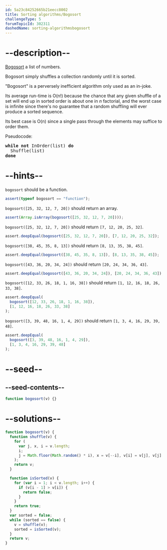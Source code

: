 ```yaml
---
id: 5a23c84252665b21eecc8002
title: Sorting algorithms/Bogosort
challengeType: 5
forumTopicId: 302311
dashedName: sorting-algorithmsbogosort
---
```


# --description--

[Bogosort](https://en.wikipedia.org/wiki/Bogosort) a list of numbers.

Bogosort simply shuffles a collection randomly until it is sorted.

"Bogosort" is a perversely inefficient algorithm only used as an in-joke.

Its average run-time is O(n!) because the chance that any given shuffle of a set will end up in sorted order is about one in _n_ factorial, and the worst case is infinite since there's no guarantee that a random shuffling will ever produce a sorted sequence.

Its best case is O(n) since a single pass through the elements may suffice to order them.

Pseudocode:

<pre><b>while not</b> InOrder(list) <b>do</b>
  Shuffle(list)
<b>done</b>
</pre>

# --hints--

`bogosort` should be a function.

```js
assert(typeof bogosort == "function");
```

`bogosort([25, 32, 12, 7, 20])` should return an array.

```js
assert(Array.isArray(bogosort([25, 32, 12, 7, 20])));
```

`bogosort([25, 32, 12, 7, 20])` should return `[7, 12, 20, 25, 32]`.

```js
assert.deepEqual(bogosort([25, 32, 12, 7, 20]), [7, 12, 20, 25, 32]);
```

`bogosort([38, 45, 35, 8, 13])` should return `[8, 13, 35, 38, 45]`.

```js
assert.deepEqual(bogosort([38, 45, 35, 8, 13]), [8, 13, 35, 38, 45]);
```

`bogosort([43, 36, 20, 34, 24])` should return `[20, 24, 34, 36, 43]`.

```js
assert.deepEqual(bogosort([43, 36, 20, 34, 24]), [20, 24, 34, 36, 43]);
```

`bogosort([12, 33, 26, 18, 1, 16, 38])` should return `[1, 12, 16, 18, 26, 33, 38]`.

```js
assert.deepEqual(
  bogosort([12, 33, 26, 18, 1, 16, 38]),
  [1, 12, 16, 18, 26, 33, 38]
);
```

`bogosort([3, 39, 48, 16, 1, 4, 29])` should return `[1, 3, 4, 16, 29, 39, 48]`.

```js
assert.deepEqual(
  bogosort([3, 39, 48, 16, 1, 4, 29]),
  [1, 3, 4, 16, 29, 39, 48]
);
```

# --seed--

## --seed-contents--

```js
function bogosort(v) {}
```

# --solutions--

```js
function bogosort(v) {
  function shuffle(v) {
    for (
      var j, x, i = v.length;
      i;
      j = Math.floor(Math.random() * i), x = v[--i], v[i] = v[j], v[j] = x
    );
    return v;
  }

  function isSorted(v) {
    for (var i = 1; i < v.length; i++) {
      if (v[i - 1] > v[i]) {
        return false;
      }
    }
    return true;
  }
  var sorted = false;
  while (sorted == false) {
    v = shuffle(v);
    sorted = isSorted(v);
  }
  return v;
}
```
